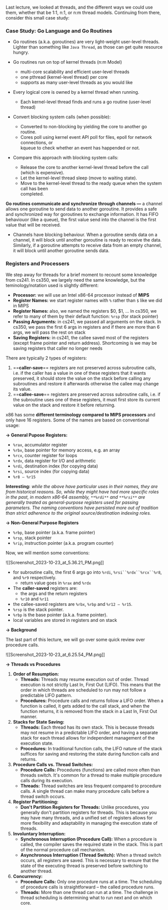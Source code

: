 Last lecture, we looked at threads, and the different ways we could use them, whether that be 1:1, n:1, or n:m thread models. Continuing from there, consider this small case study:

### Case Study: Go Language and Go Routines

- Go routines (a.k.a. goroutines) are very light-weight user-level threads. Lighter than something like `Java Thread`, as those can get quite resource hungry.
- Go routines run on top of kernel threads (n:m Model)
    - multi-core scalability and efficient user-level threads
    - one pthread (kernel-level thread) per core
    - supports as many user-level threads as you would like
- Every logical core is owned by a kernel thread when running.
    - Each kernel-level thread finds and runs a go routine (user-level thread)
- Convert blocking system calls (when possible):
    - Converted to non-blocking by yielding the core to another go routine.
    - Cores poll using kernel event API poll for files, epoll for network connections, or  
        kqueue to check whether an event has happended or not.  
        
- Compare this approach with blocking system calls:
    
    - Release the core to another kernel-level thread before the call (which is expensive).
    - Let the kernel-level thread sleep (move to waiting state).
    - Move to the kernel-level thread to the ready queue when the system call has been  
        completed.  
        
    
      
    

**Go routines communicate and synchronize through channels —** a channel allows one goroutine to send data to another goroutine. It provides a safe and synchronized way for goroutines to exchange information. It has FIFO behaviouor (like a queue), the first value send into the channel is the first value that will be received.

- Channels have blocking behaviour. When a goroutine sends data on a channel, it will block until another goroutine is ready to receive the data. Similarly, if a goroutine attempts to receive data from an empty channel, it will block until another goroutine sends data.

  

### Registers and Processers

We step away for threads for a brief moment to recount some knowledge from cs241. In cs350, we largely need the same knowledge, but the teminology/notation used is slightly different:

- **Processor:** we will use an Intel x86-64 processor instead of **MIPS**
- **Register Names:** we start register names with `%` rather than `$` like we did in MIPS
- **Register Names:** also, we named the registers $0, $1, … In cs350, we refer to many of them by their default function: `%rsp` (for stack pointer)
- **Passing Arguments:** in cs241, we passed all arguments on the stack. In cs350, we pass the first 6 args in registers and if there are more than 6 args, we will pass the rest on stack
- **Saving Registers:** in cs241, the callee saved most of the registers (except frame pointer and return address). Shortcoming is we may be saving registers that caller no longer needs

  

There are typically 2 types of registers:

1. ==**caller-save**== registers are not preserved across subroutine calls, i.e. if the caller has a value in one of these registers that it wants preserved, it should store the value on the stack before calling any subroutines and restore it afterwards otherwise the callee may change its value.
2. ==**callee-save**== registers are preserved across subroutine calls, i.e. if the subroutine uses one of these registers, it must first store its current value on the stack and restore it before returning.  
      
    

x86 has some **different terminology compared to MIPS processors** and only have 16 registers. Some of the names are based on conventional usage:

**→ General Pupose Registers:**

- `%rax`, accumulator register
- `%rbx`, base pointer for memory access, e.g. an array
- `%rcx`, counter register for loops
- `%rdx`, data register for I/O and arithmetic
- `%rdi`, destination index (for copying data)
- `%rsi`, source index (for copying data)
- `%r8 – %r15`

  

**Interesting:** _while the above have particular uses in their names, they are from historical reasons. So, while they might have had more specific roles in the past, in modern x86-64 assembly,_ _`**%rdi**`_ _and_ _`**%rsi**`_ _are generally treated as general-purpose registers used for passing parameters. The naming conventions have persisted more out of tradition than strict adherence to the original source/destination indexing roles._

  

**→ Non-General Purpose Registers**

- `%rbp`, base pointer (a.k.a. frame pointer)
- `%rsp`, stack pointer
- `%rip`, instruction pointer (a.k.a. program counter)

  

Now, we will mention some conventions:

![[Screenshot_2023-10-23_at_5.36.21_PM.png]]

- for subroutine calls, the first 6 args go into `%rdi`, `%rsi``%rdx``%rcx``%r8`, and `%r9` respectively.
    - return value goes in `%rax` and `%rdx`
- The **caller-saved** registers are:
    - the args and the return registers
    - `%r10` and `%r11`
- the callee-saved registers are `%rbx`, `%rbp` and `%r12 – %r15`.
- `%rsp` is the stack pointer.
- `%rbp` is the base pointer (a.k.a. frame pointer).
- local variables are stored in registers and on stack

  

**→ Background**

The last part of this lecture, we will go over some quick review over procedure calls.

![[Screenshot_2023-10-23_at_6.25.54_PM.png]]

**→ Threads vs Procedures**

1. **Order of Resumption:**
    - **Threads:** Threads may resume execution out of order. Thread execution is not strictly Last In, First Out (LIFO). This means that the order in which threads are scheduled to run may not follow a predictable LIFO pattern.
    - **Procedures:** Procedure calls and returns follow a LIFO order. When a function is called, it gets added to the call stack, and when the function returns, it is removed from the stack in a Last In, First Out manner.
2. **Stacks for State Saving:**
    - **Threads:** Each thread has its own stack. This is because threads may not resume in a predictable LIFO order, and having a separate stack for each thread allows for independent management of the execution state.
    - **Procedures:** In traditional function calls, the LIFO nature of the stack suffices for saving and restoring the state during function calls and returns.
3. **Procedure Calls vs. Thread Switches:**
    - **Procedure Calls:** Procedures (functions) are called more often than threads switch. It's common for a thread to make multiple procedure calls during its execution.
    - **Threads:** Thread switches are less frequent compared to procedure calls. A single thread can make many procedure calls before a thread switch occurs.
4. **Register Partitioning:**
    - **Don't Partition Registers for Threads:** Unlike procedures, you generally don't partition registers for threads. This is because you may have many threads, and a unified set of registers allows for more flexibility and adaptability in managing the execution state of threads.
5. **Involuntary Interruption:**
    - **Synchronous Interruption (Procedure Call):** When a procedure is called, the compiler saves the required state in the stack. This is part of the normal procedure call mechanism.
    - **Asynchronous Interruption (Thread Switch):** When a thread switch occurs, all registers are saved. This is necessary to ensure that the state of the executing thread is preserved before switching to another thread.
6. **Concurrency:**
    - **Procedure Calls:** Only one procedure runs at a time. The scheduling of procedure calls is straightforward – the called procedure runs.
    - **Threads:** More than one thread can run at a time. The challenge in thread scheduling is determining what to run next and on which core.